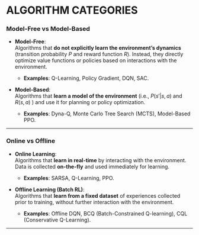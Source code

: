 # ALGORITHM CATEGORIES  

### **Model-Free vs Model-Based**  

- **Model-Free**:  
  Algorithms that **do not explicitly learn the environment’s dynamics** (transition probability $P$ and reward function $R$). Instead, they directly optimize value functions or policies based on interactions with the environment.  
  - **Examples**: Q-Learning, Policy Gradient, DQN, SAC.  

- **Model-Based**:  
  Algorithms that **learn a model of the environment** (i.e., $P(s'|s,a)$ and $R(s,a)$ ) and use it for planning or policy optimization.  
  - **Examples**: Dyna-Q, Monte Carlo Tree Search (MCTS), Model-Based PPO.  

---

### **Online vs Offline**  

- **Online Learning**:  
  Algorithms that **learn in real-time** by interacting with the environment. Data is collected **on-the-fly** and used immediately for learning.  
  - **Examples**: SARSA, Q-Learning, PPO.  

- **Offline Learning (Batch RL)**:  
  Algorithms that **learn from a fixed dataset** of experiences collected prior to training, without further interaction with the environment.  
  - **Examples**: Offline DQN, BCQ (Batch-Constrained Q-learning), CQL (Conservative Q-Learning).  

---
